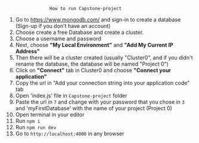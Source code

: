					How to run Capstone-project
1. Go to https://www.mongodb.com/ and sign-in to create a database (Sign-up if you don't have an account)
2. Choose create a free Database and create a cluster.
3. Choose a username and password
4. Next, choose **"My Local Environment"** and **"Add My Current IP Address"**
5. Then there will be a cluster created (usually "Cluster0", and if you didn't rename the database, the database will be named "Project 0")
6. Click on **"Connect"** tab in Cluster0 and choose **"Connect your application"**
7. Copy the url in "Add your connection string into your application code" tab
8. Open 'index.js' file in `Capstone-project` folder
9. Paste the url in `7` and change <password> with your password that you chose in `3` and 'myFirstDatabase' with the name of your project (Project 0)
10. Open terminal in your editor
11. Run `npm i`
12. Run `npm run dev`
13. Go to `http://localhost:4000` in any browser
